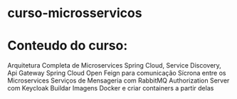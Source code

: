# curso-microsservicos

# Conteudo do curso:
Arquitetura Completa de Microservices
Spring Cloud, Service Discovery, Api Gateway
Spring Cloud Open Feign para comunicação Sícrona entre os Microservices
Serviços de Mensageria com RabbitMQ
Authorization Server com Keycloak
Buildar Imagens Docker e criar containers a partir delas

